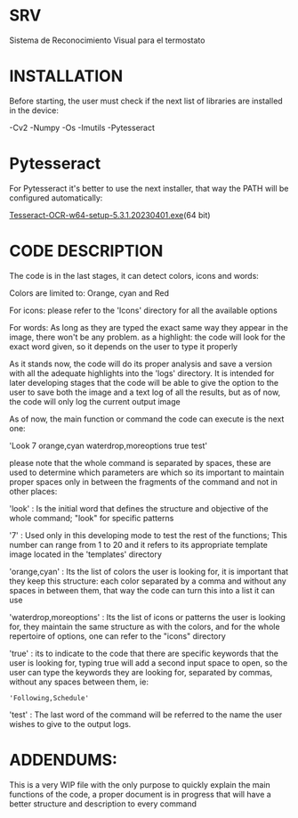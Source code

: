 # SRV
 Sistema de Reconocimiento Visual para el termostato

# INSTALLATION

Before starting, the user must check if the next list of libraries are installed in the device:

-Cv2
-Numpy
-Os
-Imutils
-Pytesseract

# Pytesseract
For Pytesseract it's better to use the next installer, that way the PATH will be configured automatically:

[Tesseract-OCR-w64-setup-5.3.1.20230401.exe](https://digi.bib.uni-mannheim.de/tesseract/tesseract-ocr-w64-setup-5.3.1.20230401.exe)(64 bit)


# CODE DESCRIPTION

The code is in the last stages, it can detect colors, icons and words:

Colors are limited to:
Orange, cyan and Red

For icons: 
please refer to the 'Icons' directory for all the available options

For words:
As long as they are typed the exact same way they appear in the image, there won't be any problem.
as a highlight: the code will look for the exact word given, so it depends on the user to type it properly

As it stands now, the code will do its proper analysis and save a version with all the adequate highlights into the
'logs' directory. It is intended for later developing stages that the code will be able to give the option to the user to
save both the image and a text log of all the results, but as of now, the code will only log the current output image

As of now, the main function or command the code can execute is the next one:

'Look 7 orange,cyan waterdrop,moreoptions true test'


please note that the whole command is separated by spaces, these are used to determine which parameters are which so its important to maintain
proper spaces only in between the fragments of the command and not in other places:

'look' : Is the initial word that defines the structure and objective of the whole command; "look" for specific patterns

'7' : Used only in this developing mode to test the rest of the functions; This number can range from 1 to 20 and it refers to its
appropriate template image located in the 'templates' directory

'orange,cyan' : Its the list of colors the user is looking for, it is important that they keep this structure: each color separated
by a comma and without any spaces in between them, that way the code can turn this into a list it can use

'waterdrop,moreoptions' : Its the list of icons or patterns the user is looking for, they maintain the same structure as with the colors,
and for the whole repertoire of options, one can refer to the "icons" directory

'true' : its to indicate to the code that there are specific keywords that the user is looking for, typing true will add a second input
space to open, so the user can type the keywords they are looking for, separated by commas, without any spaces between them, ie:

	'Following,Schedule'

'test' : The last word of the command will be referred to the name the user wishes to give to the output logs.


# ADDENDUMS:

This is a very WIP file with the only purpose to quickly explain the main functions of the code, a proper document is in progress that will have a better 
structure and description to every command
